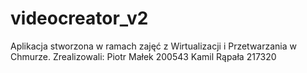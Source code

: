 # videocreator_v2


Aplikacja stworzona w ramach zajęć z Wirtualizacji i Przetwarzania w Chmurze. 
Zrealizowali: 
Piotr Małek 200543
Kamil Rąpała 217320


